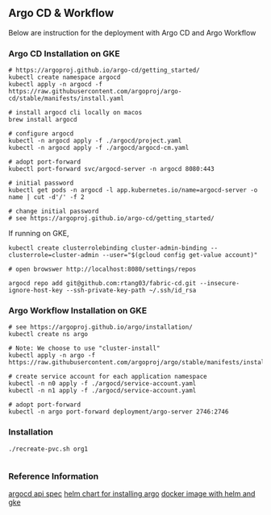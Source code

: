 ## Argo CD & Workflow
Below are instruction for the deployment with Argo CD and Argo Workflow

### Argo CD Installation on GKE
```shell script
# https://argoproj.github.io/argo-cd/getting_started/
kubectl create namespace argocd
kubectl apply -n argocd -f https://raw.githubusercontent.com/argoproj/argo-cd/stable/manifests/install.yaml

# install argocd cli locally on macos
brew install argocd

# configure argocd
kubectl -n argocd apply -f ./argocd/project.yaml
kubectl -n argocd apply -f ./argocd/argocd-cm.yaml

# adopt port-forward
kubectl port-forward svc/argocd-server -n argocd 8080:443

# initial password
kubectl get pods -n argocd -l app.kubernetes.io/name=argocd-server -o name | cut -d'/' -f 2

# change initial password
# see https://argoproj.github.io/argo-cd/getting_started/

```

If running on GKE,
```shell script
kubectl create clusterrolebinding cluster-admin-binding --clusterrole=cluster-admin --user="$(gcloud config get-value account)"
```

```shell script
# open browswer http://localhost:8080/settings/repos

argocd repo add git@github.com:rtang03/fabric-cd.git --insecure-ignore-host-key --ssh-private-key-path ~/.ssh/id_rsa
```

### Argo Workflow Installation on GKE
```shell script
# see https://argoproj.github.io/argo/installation/
kubectl create ns argo

# Note: We choose to use "cluster-install"
kubectl apply -n argo -f https://raw.githubusercontent.com/argoproj/argo/stable/manifests/install.yaml

# create service account for each application namespace
kubectl -n n0 apply -f ./argocd/service-account.yaml
kubectl -n n1 apply -f ./argocd/service-account.yaml

# adopt port-forward
kubectl -n argo port-forward deployment/argo-server 2746:2746
```

### Installation
```shell script
./recreate-pvc.sh org1


```

###

### Reference Information
[argocd api spec](https://github.com/argoproj/argo/blob/master/api/openapi-spec/swagger.json)
[helm chart for installing argo](https://github.com/argoproj/argo-helm/tree/master/charts/argo-cd)
[docker image with helm and gke](https://hub.docker.com/r/devth/helm)
